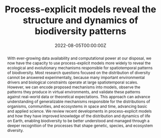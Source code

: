 ---
title: 'Process-explicit models reveal the structure and dynamics of biodiversity patterns'

# Authors
# If you created a profile for a user (e.g. the default `admin` user), write the username (folder name) here
# and it will be replaced with their full name and linked to their profile.
authors:
  - admin
  - Robert K. Colwell
  - Carsten Rahbek
  - Damien A. Fordham

date: '2022-08-05T00:00:00Z'
doi: ''

# Schedule page publish date (NOT publication's date).
publishDate: '2023-04-17T00:00:00Z'

# Publication type.
# Legend: 0 = Uncategorized; 1 = Conference paper; 2 = Journal article;
# 3 = Preprint / Working Paper; 4 = Report; 5 = Book; 6 = Book section;
# 7 = Thesis; 8 = Patent
publication_types: ['2']

# Publication name and optional abbreviated publication name.
publication: Science Advances

abstract: With ever-growing data availability and computational power at our disposal, we now have the capacity to use process-explicit models more widely to reveal the ecological and evolutionary mechanisms responsible for spatiotemporal patterns of biodiversity. Most research questions focused on the distribution of diversity cannot be answered experimentally, because many important environmental drivers and biological constraints operate at large spatiotemporal scales. However, we can encode proposed mechanisms into models, observe the patterns they produce in virtual environments, and validate these patterns against real-world data or theoretical expectations. This approach can advance understanding of generalizable mechanisms responsible for the distributions of organisms, communities, and ecosystems in space and time, advancing basic and applied science. We review recent developments in process-explicit models and how they have improved knowledge of the distribution and dynamics of life on Earth, enabling biodiversity to be better understood and managed through a deeper recognition of the processes that shape genetic, species, and ecosystem diversity.

tags: [process-explicit models, macroecology, review]

# Display this page in the Featured widget?
featured: true

# Custom links (uncomment lines below)
links:
- name: Models guide
  url: https://figshare.com/articles/figure/Dichotomous_key_of_process-explicit_models_of_biodiversity/19441655

url_pdf: 'https://www.science.org/doi/reader/10.1126/sciadv.abj2271'
url_code: ''
url_dataset: 'https://www.science.org/doi/suppl/10.1126/sciadv.abj2271/suppl_file/sciadv.abj2271_data_s1.zip'
url_poster: ''
url_project: ''
url_slides: ''
url_source: ''
url_video: ''

# Featured image
# To use, add an image named `featured.jpg/png` to your page's folder.
image:
  caption: 'The five ecological processes in process-explicit models.'
  focal_point: ''
  preview_only: false

# Associated Projects (optional).
#   Associate this publication with one or more of your projects.
#   Simply enter your project's folder or file name without extension.
#   E.g. `internal-project` references `content/project/internal-project/index.md`.
#   Otherwise, set `projects: []`.
projects: []

# Slides (optional).
#   Associate this publication with Markdown slides.
#   Simply enter your slide deck's filename without extension.
#   E.g. `slides: "example"` references `content/slides/example/index.md`.
#   Otherwise, set `slides: ""`.
slides: ""
---